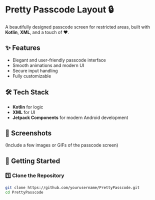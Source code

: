 # Pretty Passcode Layout 🔒  

A beautifully designed passcode screen for restricted areas, built with **Kotlin**, **XML**, and a touch of ❤️.  

## ✨ Features  
- Elegant and user-friendly passcode interface  
- Smooth animations and modern UI  
- Secure input handling  
- Fully customizable  

## 🛠️ Tech Stack  
- **Kotlin** for logic  
- **XML** for UI  
- **Jetpack Components** for modern Android development  

## 📸 Screenshots  
(Include a few images or GIFs of the passcode screen)  

## 🚀 Getting Started  

### 1️⃣ Clone the Repository  
```sh
git clone https://github.com/yourusername/PrettyPasscode.git
cd PrettyPasscode

